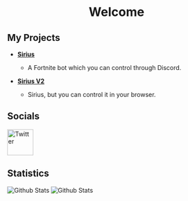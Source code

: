 <div align="center">

# Welcome

</div>

## My Projects
* **[Sirius](https://github.com/Azlxy/Sirius)**
  * A Fortnite bot which you can control through Discord.

* **[Sirius V2](https://github.com/Azlxy/SiriusV2)**
  * Sirius, but you can control it in your browser.

## Socials
<a href="https://twitter.com/_Azlxy">
        <img src="https://cdn2.iconfinder.com/data/icons/black-white-social-media/32/twitter_online_social_media-512.png" height="60px" draggable="false" alt="Twitter"/>
    </a>
   
</br>
<p align="left">
</a> 
</p>

## Statistics
<img src="https://github-readme-stats.vercel.app/api/top-langs/?username=Azlxy&layout=compact" alt="Github Stats"/>
<img src="https://github-readme-stats.vercel.app/api?username=Azlxy&show_icons=true&theme=dark&count_private=true" alt="Github Stats"/>
